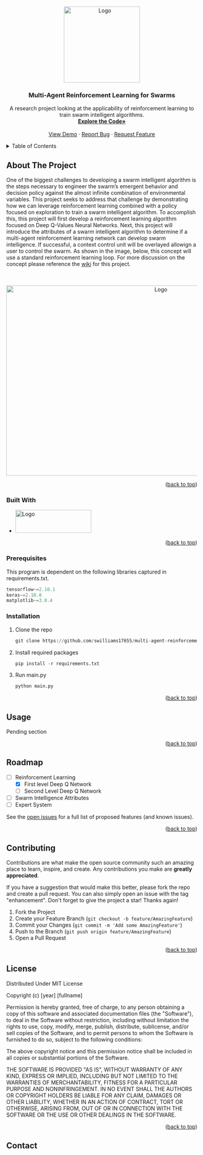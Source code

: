 <!-- Improved compatibility of back to top link: See: https://github.com/othneildrew/Best-README-Template/pull/73 -->
<a name="readme-top"></a>

<!-- PROJECT LOGO -->
<br />
<div align="center">
  <a href="https://github.com/SWilliams17655/SAT-SCAN">
    <img src="https://github.com/SWilliams17655/SAT-SCAN/assets/icon" alt="Logo" width="200" height="200">
  </a>

<h3 align="center">Multi-Agent Reinforcement Learning for Swarms</h3>

  <p align="center">
    A research project looking at the applicability of reinforcement learning to train swarm intelligent algorithms.
    <br />
    <a href="https://github.com/SWilliams17655/Multi-Agent-Reinforcement-Learning-Agent"><strong>Explore the Code»</strong></a>
    <br />
    <br />
    <a href="https://github.com/SWilliams17655/Multi-Agent-Reinforcement-Learning-Agent">View Demo</a>
    ·
    <a href="https://github.com/SWilliams17655/Multi-Agent-Reinforcement-Learning-Agent/issues/new?labels=bug&template=bug-report---.md">Report Bug</a>
    ·
    <a href="https://github.com/SWilliams17655/Multi-Agent-Reinforcement-Learning-Agent/issues/new?labels=enhancement&template=feature-request---.md">Request Feature</a>
  </p>
</div>

<!-- TABLE OF CONTENTS -->
<details>
  <summary>Table of Contents</summary>
  <ol>
    <li>
      <a href="#about-the-project">About The Project</a>
      <ul>
        <li><a href="#built-with">Built With</a></li>
      </ul>
    </li>
    <li>
      <a href="#getting-started">Getting Started</a>
      <ul>
        <li><a href="#prerequisites">Prerequisites</a></li>
        <li><a href="#installation">Installation</a></li>
      </ul>
    </li>
    <li><a href="#usage">Usage</a></li>
    <li><a href="#roadmap">Roadmap</a></li>
    <li><a href="#contributing">Contributing</a></li>
    <li><a href="#license">License</a></li>
    <li><a href="#contact">Contact</a></li>
  </ol>
</details>


<!-- ABOUT THE PROJECT -->
## About The Project

<p>One of the biggest challenges to developing a swarm intelligent algorithm is the steps necessary to engineer the swarm’s emergent behavior and decision policy against the almost infinite combination of environmental variables. This project seeks to address that challenge by demonstrating how we can leverage reinforcement learning combined with a policy focused on exploration to train a swarm intelligent algorithm. To accomplish this, this project will first develop a reinforcement learning algorithm focused on Deep Q-Values Neural Networks. Next, this project will introduce the attributes of a swarm intelligent algorithm to determine if a multi-agent reinforcement learning network can develop swarm intelligence. If successful, a context control unit will be overlayed allowign a user to control the swarm. As shown in the image, below, this concept will use a standard reinforcement learning loop. For more discussion on the concept please reference the <a href="https://github.com/SWilliams17655/Multi-Agent-Reinforcement-Learning-Agent/wiki">wiki</a> for this project.</p>
<br>
<br>
<div align="center">
    <img src="https://github.com/SWilliams17655/Multi-Agent-Reinforcement-Learning-Agent/assets/114768010/fe303571-8bc1-4a6a-936e-1e995e6c594b" 
    alt="Logo" width="800" height="500">
  </a>
</div>

<p align="right">(<a href="#readme-top">back to top</a>)</p>

### Built With
* <img src="https://www.python.org/static/img/python-logo@2x.png" alt="Logo" width="200" height="60">

<p align="right">(<a href="#readme-top">back to top</a>)</p>

### Prerequisites

This program is dependent on the following libraries captured in requirements.txt.
```py
tensorflow~=2.10.1
keras~=2.10.0
matplotlib~=3.8.4
```

### Installation

1. Clone the repo
   ```py
   git clone https://github.com/swilliams17655/multi-agent-reinforcement-learning-agent.git
   ```
2. Install required packages
   ```py
   pip install -r requirements.txt
   ```
3. Run main.py
   ```py
   python main.py
   ```

<p align="right">(<a href="#readme-top">back to top</a>)</p>



<!-- USAGE EXAMPLES -->
## Usage

Pending section

<p align="right">(<a href="#readme-top">back to top</a>)</p>



<!-- ROADMAP -->
## Roadmap

- [ ] Reinforcement Learning
    - [x] First level Deep Q Network
    - [ ] Second Level Deep Q Network
- [ ] Swarm Intelligence Attributes
- [ ] Expert System

See the [open issues](https://github.com/swilliams17655/multi-agent-reinforcement-learning-agent/issues) for a full list of proposed features (and known issues).

<p align="right">(<a href="#readme-top">back to top</a>)</p>

<!-- CONTRIBUTING -->
## Contributing

Contributions are what make the open source community such an amazing place to learn, inspire, and create. Any contributions you make are **greatly appreciated**.

If you have a suggestion that would make this better, please fork the repo and create a pull request. You can also simply open an issue with the tag "enhancement".
Don't forget to give the project a star! Thanks again!

1. Fork the Project
2. Create your Feature Branch (`git checkout -b feature/AmazingFeature`)
3. Commit your Changes (`git commit -m 'Add some AmazingFeature'`)
4. Push to the Branch (`git push origin feature/AmazingFeature`)
5. Open a Pull Request

<p align="right">(<a href="#readme-top">back to top</a>)</p>



<!-- LICENSE -->
## License

Distributed Under MIT License

Copyright (c) [year] [fullname]

Permission is hereby granted, free of charge, to any person obtaining a copy
of this software and associated documentation files (the "Software"), to deal
in the Software without restriction, including without limitation the rights
to use, copy, modify, merge, publish, distribute, sublicense, and/or sell
copies of the Software, and to permit persons to whom the Software is
furnished to do so, subject to the following conditions:

The above copyright notice and this permission notice shall be included in all
copies or substantial portions of the Software.

THE SOFTWARE IS PROVIDED "AS IS", WITHOUT WARRANTY OF ANY KIND, EXPRESS OR
IMPLIED, INCLUDING BUT NOT LIMITED TO THE WARRANTIES OF MERCHANTABILITY,
FITNESS FOR A PARTICULAR PURPOSE AND NONINFRINGEMENT. IN NO EVENT SHALL THE
AUTHORS OR COPYRIGHT HOLDERS BE LIABLE FOR ANY CLAIM, DAMAGES OR OTHER
LIABILITY, WHETHER IN AN ACTION OF CONTRACT, TORT OR OTHERWISE, ARISING FROM,
OUT OF OR IN CONNECTION WITH THE SOFTWARE OR THE USE OR OTHER DEALINGS IN THE
SOFTWARE.

<p align="right">(<a href="#readme-top">back to top</a>)</p>


<!-- CONTACT -->
## Contact
